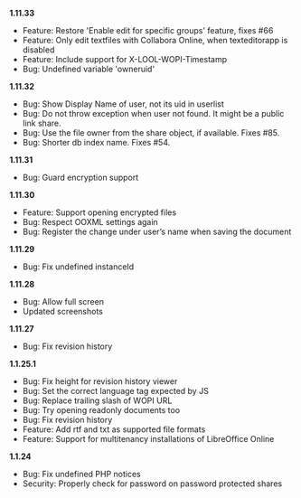 **1.11.33**
- Feature: Restore 'Enable edit for specific groups' feature, fixes #66
- Feature: Only edit textfiles with Collabora Online, when texteditorapp is disabled
- Feature: Include support for X-LOOL-WOPI-Timestamp
- Bug: Undefined variable 'owneruid'

**1.11.32**
- Bug: Show Display Name of user, not its uid in userlist
- Bug: Do not throw exception when user not found. It might be a public link share.
- Bug: Use the file owner from the share object, if available. Fixes #85.
- Bug: Shorter db index name. Fixes #54.

**1.11.31**
- Bug: Guard encryption support

**1.11.30**
- Feature: Support opening encrypted files
- Bug: Respect OOXML settings again
- Bug: Register the change under user’s name when saving the document

**1.11.29**
- Bug: Fix undefined instanceId

**1.11.28**
- Bug: Allow full screen
- Updated screenshots

**1.11.27**
- Bug: Fix revision history

**1.1.25.1**
- Bug: Fix height for revision history viewer
- Bug: Set the correct language tag expected by JS
- Bug: Replace trailing slash of WOPI URL
- Bug: Try opening readonly documents too
- Bug: Fix revision history
- Feature: Add rtf and txt as supported file formats
- Feature: Support for multitenancy installations of LibreOffice Online

**1.1.24**
- Bug: Fix undefined PHP notices
- Security: Properly check for password on password protected shares
